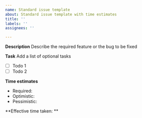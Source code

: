 ```yaml
---
name: Standard issue template
about: Standard issue template with time estimates
title: ''
labels: ''
assignees: ''

---
```


**Description**
Describe the required feature or the bug to be fixed

**Task**
Add a list of optional tasks
- [ ] Todo 1
- [ ] Todo 2

**Time estimates**
- Required: 
- Optimistic: 
- Pessimistic:

**Effective time taken: **
